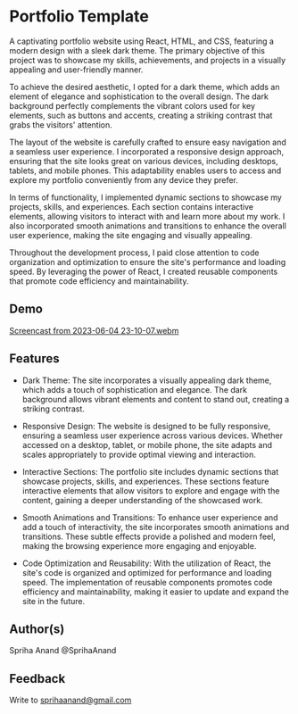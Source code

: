 # Portfolio Template
A captivating portfolio website using React, HTML, and CSS, featuring a modern design with a sleek dark theme. The primary objective of this project was to showcase my skills, achievements, and projects in a visually appealing and user-friendly manner.

To achieve the desired aesthetic, I opted for a dark theme, which adds an element of elegance and sophistication to the overall design. The dark background perfectly complements the vibrant colors used for key elements, such as buttons and accents, creating a striking contrast that grabs the visitors' attention.

The layout of the website is carefully crafted to ensure easy navigation and a seamless user experience. I incorporated a responsive design approach, ensuring that the site looks great on various devices, including desktops, tablets, and mobile phones. This adaptability enables users to access and explore my portfolio conveniently from any device they prefer.

In terms of functionality, I implemented dynamic sections to showcase my projects, skills, and experiences. Each section contains interactive elements, allowing visitors to interact with and learn more about my work. I also incorporated smooth animations and transitions to enhance the overall user experience, making the site engaging and visually appealing.

Throughout the development process, I paid close attention to code organization and optimization to ensure the site's performance and loading speed. By leveraging the power of React, I created reusable components that promote code efficiency and maintainability.
## Demo
[Screencast from 2023-06-04 23-10-07.webm](https://github.com/SprihaAnand/portfolioAS/assets/97617046/4b18beed-6a4b-45bd-a808-fbc698f61800)
## Features
- Dark Theme: The site incorporates a visually appealing dark theme, which adds a touch of sophistication and elegance. The dark background allows vibrant elements and content to stand out, creating a striking contrast.

- Responsive Design: The website is designed to be fully responsive, ensuring a seamless user experience across various devices. Whether accessed on a desktop, tablet, or mobile phone, the site adapts and scales appropriately to provide optimal viewing and interaction.

- Interactive Sections: The portfolio site includes dynamic sections that showcase projects, skills, and experiences. These sections feature interactive elements that allow visitors to explore and engage with the content, gaining a deeper understanding of the showcased work.

- Smooth Animations and Transitions: To enhance user experience and add a touch of interactivity, the site incorporates smooth animations and transitions. These subtle effects provide a polished and modern feel, making the browsing experience more engaging and enjoyable.

- Code Optimization and Reusability: With the utilization of React, the site's code is organized and optimized for performance and loading speed. The implementation of reusable components promotes code efficiency and maintainability, making it easier to update and expand the site in the future.
## Author(s)
Spriha Anand @SprihaAnand
## Feedback
Write to sprihaanand@gmail.com
